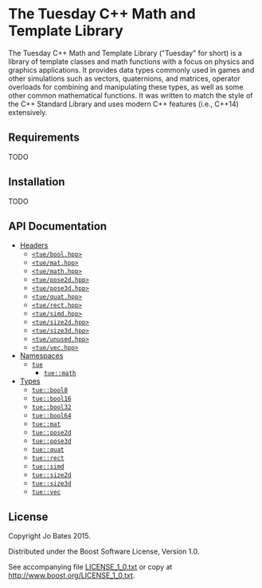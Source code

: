 The Tuesday C++ Math and Template Library
=========================================

The Tuesday C++ Math and Template Library ("Tuesday" for short) is a library of
template classes and math functions with a focus on physics and graphics
applications. It provides data types commonly used in games and other
simulations such as vectors, quaternions, and matrices, operator overloads for
combining and manipulating these types, as well as some other common
mathematical functions. It was written to match the style of the C++ Standard
Library and uses modern C++ features (i.e., C++14) extensively.


Requirements
------------

TODO


Installation
------------

TODO


API Documentation
-----------------
- [Headers](docs/headers.md)
    - [`<tue/bool.hpp>`](headers/bool.md)
    - [`<tue/mat.hpp>`](headers/mat.md)
    - [`<tue/math.hpp>`](headers/math.md)
    - [`<tue/pose2d.hpp>`](headers/pose2d.md)
    - [`<tue/pose3d.hpp>`](headers/pose3d.md)
    - [`<tue/quat.hpp>`](headers/quat.md)
    - [`<tue/rect.hpp>`](headers/rect.md)
    - [`<tue/simd.hpp>`](headers/simd.md)
    - [`<tue/size2d.hpp>`](headers/size2d.md)
    - [`<tue/size3d.hpp>`](headers/size3d.md)
    - [`<tue/unused.hpp>`](headers/unused.md)
    - [`<tue/vec.hpp>`](headers/vec.md)
- [Namespaces](docs/namespaces.md)
    - [`tue`](namespaces/tue.md)
        - [`tue::math`](namespaces/tue/math.md)
- [Types](docs/types.md)
    - [`tue::bool8`](headers/bool.md)
    - [`tue::bool16`](headers/bool.md)
    - [`tue::bool32`](headers/bool.md)
    - [`tue::bool64`](headers/bool.md)
    - [`tue::mat`](headers/mat.md)
    - [`tue::pose2d`](headers/pose2d.md)
    - [`tue::pose3d`](headers/pose3d.md)
    - [`tue::quat`](headers/quat.md)
    - [`tue::rect`](headers/rect.md)
    - [`tue::simd`](headers/simd.md)
    - [`tue::size2d`](headers/size2d.md)
    - [`tue::size3d`](headers/size3d.md)
    - [`tue::vec`](headers/vec.md)


License
-------
Copyright Jo Bates 2015.

Distributed under the Boost Software License, Version 1.0.

See accompanying file [LICENSE_1_0.txt](LICENSE_1_0.txt) or copy at
http://www.boost.org/LICENSE_1_0.txt.
